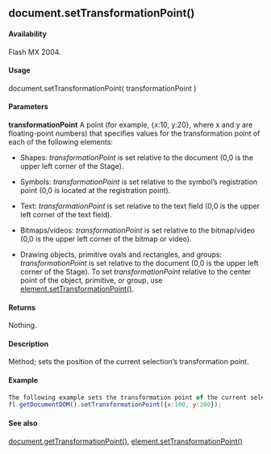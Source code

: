 ## document.setTransformationPoint()

#### Availability

Flash MX 2004.

#### Usage

document.setTransformationPoint( transformationPoint )

#### Parameters

**transformationPoint** A point (for example, {x:10, y:20}, where x and y are floating-point numbers) that specifies values for the transformation point of each of the following elements:

-   Shapes: *transformationPoint* is set relative to the document (0,0 is the upper left corner of the Stage).

-   Symbols: *transformationPoint* is set relative to the symbol’s registration point (0,0 is located at the registration point).

-   Text: *transformationPoint* is set relative to the text field (0,0 is the upper left corner of the text field).

-   Bitmaps/videos: *transformationPoint* is set relative to the bitmap/video (0,0 is the upper left corner of the bitmap or video).

-   Drawing objects, primitive ovals and rectangles, and groups: *transformationPoint* is set relative to the document (0,0 is the upper left corner of the Stage). To set *transformationPoint* relative to the center point of the object, primitive, or group, use [element.setTransformationPoint()](#!wielmic/developers-animatesdk-docs/test/Element_object/elemen19.md).

#### Returns

Nothing.

#### Description

Method; sets the position of the current selection’s transformation point.

#### Example

```javascript
The following example sets the transformation point of the current selection to 100, 200:
fl.getDocumentDOM().setTransformationPoint({x:100, y:200});

```
#### See also

[document.getTransformationPoint()](#!wielmic/developers-animatesdk-docs/test/Document_object/docume89.md), [element.setTransformationPoint()](#!wielmic/developers-animatesdk-docs/test/Element_object/elemen19.md)
